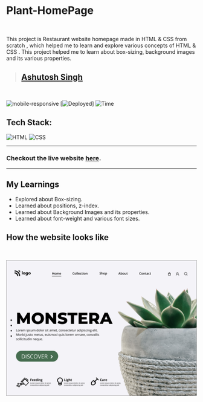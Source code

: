 # Plant-HomePage

<br/>

This project is Restaurant website homepage made in HTML & CSS from scratch , which helped me to learn
and explore various concepts of HTML & CSS . This project helped me to learn about box-sizing, background images and its various properties.

> ## [Ashutosh Singh]()

<br/>

![mobile-responsive](https://img.shields.io/badge/Mobile%20Responsive-No-red)
[![Deployed](https://img.shields.io/badge/Deployed-Yes-green)]
![Time](https://img.shields.io/badge/Time%20Taken-1.5hrs-green)

## Tech Stack:

![HTML](https://img.shields.io/badge/html-3670A0?style=for-the-badge&logo=html5&logoColor=white)
![CSS](https://img.shields.io/badge/CSS-%234ea94b.svg?style=for-the-badge&logo=css3&logoColor=white)

---

### Checkout the live website [here](http://plant-home-page-one.vercel.app/).

---

## My Learnings

- Explored about Box-sizing.
- Learned about positions, z-index.
- Learned about Background Images and its properties.
- Learned about font-weight and various font sizes.

## How the website looks like

<br>
<p align="center">
<img src="./photos/6.png" max-width=600px>
</p>
